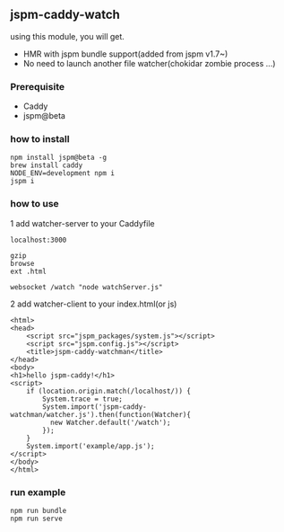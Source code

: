 ## jspm-caddy-watch
using this module, you will get.
- HMR with jspm bundle support(added from jspm v1.7~)
- No need to launch another file watcher(chokidar zombie process ...)

### Prerequisite
- Caddy
- jspm@beta

### how to install
```
npm install jspm@beta -g
brew install caddy
NODE_ENV=development npm i
jspm i
```

### how to use
1 add watcher-server to your Caddyfile

```
localhost:3000

gzip
browse
ext .html

websocket /watch "node watchServer.js"
```

2 add watcher-client to your index.html(or js)

```
<html>
<head>
    <script src="jspm_packages/system.js"></script>
    <script src="jspm.config.js"></script>
    <title>jspm-caddy-watchman</title>
</head>
<body>
<h1>hello jspm-caddy!</h1>
<script>
    if (location.origin.match(/localhost/)) {
        System.trace = true;
        System.import('jspm-caddy-watchman/watcher.js').then(function(Watcher){
          new Watcher.default('/watch');
        });
    }
    System.import('example/app.js');
</script>
</body>
</html>
```

### run example
```
npm run bundle
npm run serve
```
